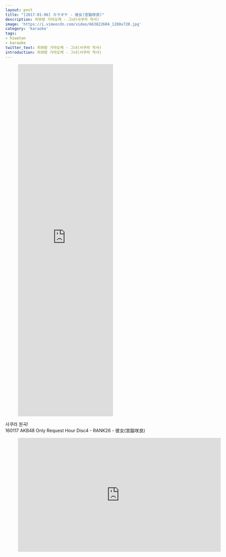 ```yaml
---
layout: post
title: "[2017-01-06] カラオケ - 彼女(宮脇咲良)"
description: 히와땅 가라오케 - 그녀(사쿠라 작사)
image: 'https://i.vimeocdn.com/video/663822604_1280x720.jpg'
category: 'karaoke'
tags:
- hiwatan
- karaoke
twitter_text: 히와땅 가라오케 - 그녀(사쿠라 작사)
introduction: 히와땅 가라오케 - 그녀(사쿠라 작사)
---
```

<figure class="video_container">
<iframe src="https://player.vimeo.com/video/240514058" height="1113" frameborder="0" webkitallowfullscreen mozallowfullscreen allowfullscreen></iframe>
</figure>

사쿠라 원곡! <br> 
160117 AKB48 Only Request Hour Disc4 - RANK26 - 彼女(宮脇咲良)
<figure class="video_container">
<iframe src="https://player.vimeo.com/video/240514137" width="640" height="360" frameborder="0" webkitallowfullscreen mozallowfullscreen allowfullscreen></iframe>
</figure>
